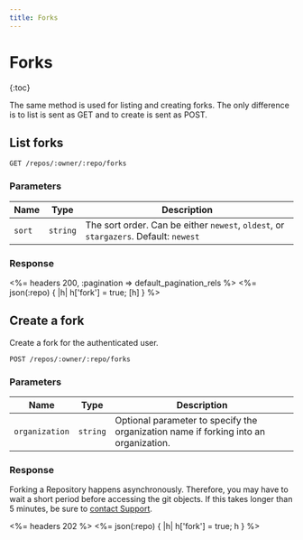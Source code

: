 ```yaml
---
title: Forks
---
```


# Forks

{:toc}

The same method is used for listing and creating forks. The only difference is to list is sent as GET and to create is sent as POST. 

## List forks

    GET /repos/:owner/:repo/forks

### Parameters

Name | Type | Description
-----|------|-------------
`sort`|`string` | The sort order. Can be either `newest`, `oldest`, or `stargazers`. Default: `newest`


### Response

<%= headers 200, :pagination => default_pagination_rels %>
<%= json(:repo) { |h| h['fork'] = true; [h] } %>

## Create a fork

Create a fork for the authenticated user.

    POST /repos/:owner/:repo/forks

### Parameters

Name | Type | Description
-----|------|-------------
`organization`|`string` | Optional parameter to specify the organization name if forking into an organization.


### Response

Forking a Repository happens asynchronously.  Therefore, you may have to wait
a short period before accessing the git objects.  If this takes longer than
5 minutes, be sure to [contact Support](https://github.com/contact?form[subject]=APIv3).

<%= headers 202 %>
<%= json(:repo) { |h| h['fork'] = true; h } %>
